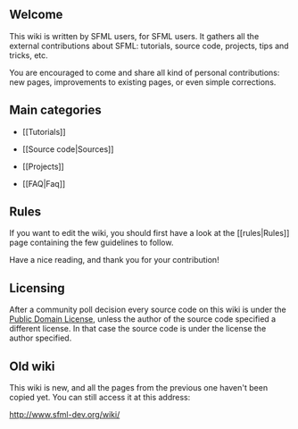 ## Welcome

This wiki is written by SFML users, for SFML users. It gathers all the external contributions about SFML: tutorials, source code, projects, tips and tricks, etc.

You are encouraged to come and share all kind of personal contributions: new pages, improvements to existing pages, or even simple corrections.

## Main categories

* [[Tutorials]]

* [[Source code|Sources]]

* [[Projects]]

* [[FAQ|Faq]]

## Rules

If you want to edit the wiki, you should first have a look at the [[rules|Rules]] page containing the few guidelines to follow.

Have a nice reading, and thank you for your contribution!

## Licensing

After a community poll decision every source code on this wiki is under the [Public Domain License](https://en.wikipedia.org/wiki/Public_domain_software), unless the author of the source code specified a different license. In that case the source code is under the license the author specified.

## Old wiki

This wiki is new, and all the pages from the previous one haven't been copied yet. You can still access it at this address:

<http://www.sfml-dev.org/wiki/>